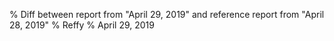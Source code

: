 % Diff between report from "April 29, 2019" and reference report from "April 28, 2019"
% Reffy
% April 29, 2019

